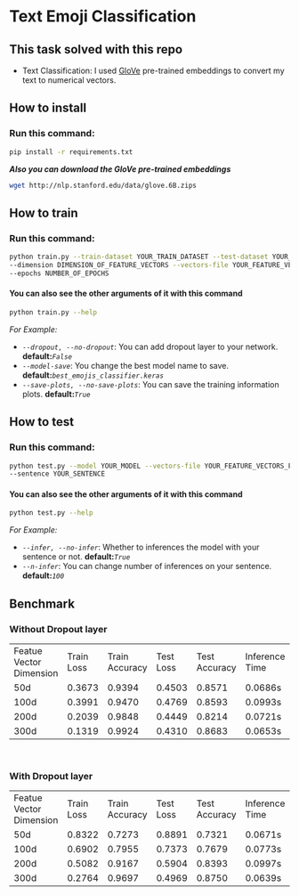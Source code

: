 # Text Emoji Classification
## This task solved with this repo
- Text Classification: I used [GloVe](https://nlp.stanford.edu/projects/glove/) pre-trained embeddings to convert my text to numerical vectors.

## How to install
### Run this command:
```bash
pip install -r requirements.txt
```
***Also you can download the GloVe pre-trained embeddings***
```bash
wget http://nlp.stanford.edu/data/glove.6B.zips
```

## How to train
### Run this command:
```bash
python train.py --train-dataset YOUR_TRAIN_DATASET --test-dataset YOUR_TEST_DATASET \
--dimension DIMENSION_OF_FEATURE_VECTORS --vectors-file YOUR_FEATURE_VECTORS_FILE \
--epochs NUMBER_OF_EPOCHS
```

#### You can also see the other arguments of it with this command
```bash
python train.py --help
```
*For Example:*
- *`--dropout, --no-dropout`*: You can add dropout layer to your network. **default:***`False`*
- *`--model-save`*: You change the best model name to save. **default:***`best_emojis_classifier.keras`*
- *`--save-plots, --no-save-plots`*: You can save the training information plots. **default:***`True`*

## How to test
### Run this command:
```bash
python test.py --model YOUR_MODEL --vectors-file YOUR_FEATURE_VECTORS_FILE \
--sentence YOUR_SENTENCE
```
#### You can also see the other arguments of it with this command
```bash
python test.py --help
```
*For Example:*
- *`--infer, --no-infer`*: Whether to inferences the model with your sentence or not. **default:***`True`*
- *`--n-infer`*: You can change number of inferences on your sentence. **default:***`100`*

## Benchmark
### Without Dropout layer
<table>
    <tr>
        <td>Featue Vector Dimension</td>
        <td>Train Loss</td>
        <td>Train Accuracy</td>
        <td>Test Loss</td>
        <td>Test Accuracy</td>
        <td>Inference Time</td>
    </tr>
    <tr>
        <td>50d</td>
        <td>0.3673</td>
        <td>0.9394</td>
        <td>0.4503</td>
        <td>0.8571</td>
        <td>0.0686s</td>
    </tr>    
    </tr>
        <td>100d</td>
        <td>0.3991</td>
        <td>0.9470</td>
        <td>0.4769</td>
        <td>0.8593</td>
        <td>0.0993s</td>
    </tr>
    <tr>
        <td>200d</td>
        <td>0.2039</td>
        <td>0.9848</td>
        <td>0.4449</td>
        <td>0.8214</td>
        <td>0.0721s</td>
    </tr>
    <tr>
        <td>300d</td>
        <td>0.1319</td>
        <td>0.9924</td>
        <td>0.4310</td>
        <td>0.8683</td>
        <td>0.0653s</td>
    </tr>
   
</table>

<br>

### With Dropout layer
<table>
    <tr>
        <td>Featue Vector Dimension</td>
        <td>Train Loss</td>
        <td>Train Accuracy</td>
        <td>Test Loss</td>
        <td>Test Accuracy</td>
        <td>Inference Time</td>
    </tr>
    <tr>
        <td>50d</td>
        <td>0.8322</td>
        <td>0.7273</td>
        <td>0.8891</td>
        <td>0.7321</td>
        <td>0.0671s</td>
    </tr>    
    </tr>
        <td>100d</td>
        <td>0.6902</td>
        <td>0.7955</td>
        <td>0.7373</td>
        <td>0.7679</td>
        <td>0.0773s</td>
    </tr>
    <tr>
        <td>200d</td>
        <td>0.5082</td>
        <td>0.9167</td>
        <td>0.5904</td>
        <td>0.8393</td>
        <td>0.0997s</td>
    </tr>
    <tr>
        <td>300d</td>
        <td>0.2764</td>
        <td>0.9697</td>
        <td>0.4969</td>
        <td>0.8750</td>
        <td>0.0639s</td>
    </tr>
   
</table>